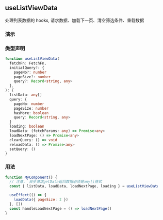 ## useListViewData

处理列表数据的 hooks, 请求数据、加载下一页、清空筛选条件、重载数据

### 演示

<code src="./demo/demo1.tsx"></code> <code src="./demo/demo2.tsx"></code>

### 类型声明

```typescript
function useListViewData(
  fetchFn: FetchFn,
  initialQuery?: {
    pageNo?: number
    pageSize?: number
    query?: Record<string, any>
  },
): {
  listData: any[]
  query: {
    pageNo: number
    pageSize: number
    hasMore: boolean
    query: Record<string, any>
  }
  loading: boolean
  loadData: (fetchParams: any) => Promise<any>
  loadNextPage: () => Promise<any>
  clearQuery: () => void
  reloadData: () => Promise<any>
  setQuery: ()
}
```

### 用法

```javascript
function MyComponent() {
  // 注意， 异步请求getData返回数据必须是any[]格式
  const { listData, loadData, loadNextPage, loading } = useListViewData(getData, { pageSize: 1, pageNo: 10 })

  useEffect(() => {
    loadData({ pageSize: 2 })
  }, [])
  const handleLoadNextPage = () => loadNextPage()
}
```

